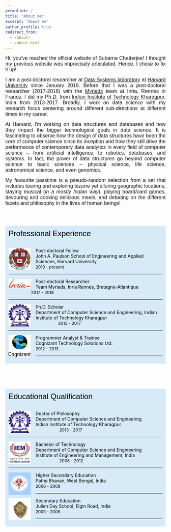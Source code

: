 ```yaml
---
permalink: /
title: "About me"
excerpt: "About me"
author_profile: true
redirect_from: 
  - /about/
  - /about.html
---
```


<font face="helvetica" size="3"><p align="justify">Hi, you've reached the official website of Subarna Chatterjee! I thought my previous website was imprecisely articulated. Hence, I chose to fix it up!</p></font>

<font face="helvetica" size="3"><p align="justify">I am a post-doctoral researcher at <a href="http://daslab.seas.harvard.edu">Data Systems laboratory</a> at <a href="https://www.harvard.edu">Harvard University</a> since January 2019. Before that I was a post-doctoral researcher (2017-2018)  with the <a href="https://team.inria.fr/myriads/">Myriads</a> team at Inria, Rennes in France. I did my Ph.D. from <a href="http://www.iitkgp.ac.in">Indian Institute of Technology Kharagpur</a>, India from 2013-2017. Broadly, I work on data science with my research focus centering around different sub-directions at different times in my career.</p></font>

<font face="helvetica" size="3"><p align="justify">At Harvard, I'm working on data structures and databases and how they impact the bigger technological goals in data science. It is fascinating to observe how the design of data structures have been the core of computer science since its inception and how they still drive the performance of contemporary data analytics in every field of computer science -- from artificial intelligence, to robotics, databases, and systems. In fact, the power of data structures go beyond computer science to basic sciences -- physical science, life science, astronomical science, and even genomics.</p></font>


<font face="helvetica" size="3"><p align="justify">My favourite passtime is a pseudo-random selection from a set that includes touring and exploring bizarre yet alluring geographic locations, staying musical (<i>in a mostly Indian way</i>), playing board/card games, devouring and cooking delicious meals, and debating on the different facets and philosophy in the lives of human beings! </p></font>

<style>
img {
  float: left;
}
.boxed {
  background-color: #D6EAF8;
  color: black;
  border: none ;
  padding: 10px;
}

</style>

<br><br>

<div class="boxed">
  <font face="helvetica" size="5">Professional Experience</font> <br><br>

<font color="black">
  <p><img src="/images/harvard.png" alt="harvard" style="width:70px;height:70px;margin-right:15px;">
Post-doctoral Fellow <br>John A. Paulson School of Engineering and Applied Sciences, Harvard University <br> <font size="2"> 2019 - present</font></p><hr>

<p><img src="/images/inria.png" alt="harvard" style="width:70px;height:30px;margin-right:15px;">
Post-doctoral Researcher <br>Team Myriads, Inria Rennes, Bretagne-Atlantique <br> &nbsp;&nbsp;&nbsp;&nbsp;&nbsp;&nbsp;&nbsp;&nbsp;&nbsp;&nbsp;&nbsp;&nbsp;&nbsp;&nbsp;&nbsp;&nbsp;&nbsp; <font size="2">2017 - 2018</font></p><hr>

<p><img src="/images/iit.png" alt="harvard" style="width:70px;height:70px;margin-right:15px;">
Ph.D. Scholar <br>Department of Computer Science and Engineering, Indian Institute of Technology Kharagpur <br> &nbsp;&nbsp;&nbsp;&nbsp;&nbsp;&nbsp;&nbsp;&nbsp;&nbsp;&nbsp;&nbsp;&nbsp;&nbsp;&nbsp;&nbsp;&nbsp;&nbsp;&nbsp;<font size="2">2013 - 2017</font></p><hr>

<p><img src="/images/cognizant.png" alt="harvard" style="width:70px;height:70px;margin-right:15px;">
Programmer Analyst & Trainee <br>Cognizant Technology Solutions Ltd. <br> <font size="2">2012 - 2013</font></p><hr>
</font>
</div>
<br>


<br><br>

<div class="boxed">
  <font face="helvetica" size="5">Educational Qualification</font> <br><br>


<p><img src="/images/iit.png" alt="harvard" style="width:70px;height:70px;margin-right:15px;">
Doctor of Philosophy <br> Department of Computer Science and Engineering<br> Indian Institute of Technology Kharagpur <br>&nbsp;&nbsp;&nbsp;&nbsp;&nbsp;&nbsp;&nbsp;&nbsp;&nbsp;&nbsp;&nbsp;&nbsp;&nbsp;&nbsp;&nbsp;&nbsp;&nbsp;&nbsp; <font size="2">2013 - 2017</font></p><hr>

<p><img src="/images/IEM.png" alt="harvard" style="width:70px;height:70px;margin-right:15px;">
Bachelor of Technology <br> Department of Computer Science and Engineering <br> Institute of Engineering and Management, India <br>&nbsp;&nbsp;&nbsp;&nbsp;&nbsp;&nbsp;&nbsp;&nbsp;&nbsp;&nbsp;&nbsp;&nbsp;&nbsp;&nbsp;&nbsp;&nbsp;&nbsp;&nbsp; <font size="2">2008 - 2012</font></p><hr>

<p><img src="/images/pb.jpg" alt="harvard" style="width:70px;height:70px;margin-right:15px;">
Higher Secondary Education <br> Patha Bhavan, West Bengal, India <br> <font size="2">2006 - 2008</font></p><hr>

<p><img src="/images/jds.jpg" alt="harvard" style="width:70px;height:70px;margin-right:15px;">
Secondary Education <br> Julien Day School, Elgin Road, India <br> <font size="2">2005 - 2006</font></p><hr>

</div>
<br>


